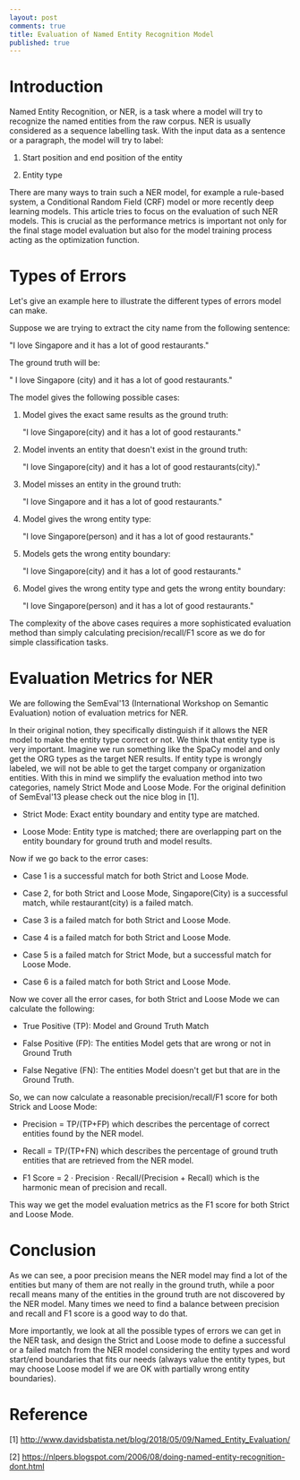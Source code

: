 ```yaml
---
layout: post
comments: true
title: Evaluation of Named Entity Recognition Model
published: true
---
```


# Introduction

Named Entity Recognition, or NER, is a task where a model will try to recognize the named entities from the raw corpus. NER is usually considered as a sequence labelling task. With the input data as a sentence or a paragraph, the model will try to label:

1. Start position and end position of the entity

2. Entity type

There are many ways to train such a NER model, for example a rule-based system, a Conditional Random Field (CRF) model or more recently deep learning models. This article tries to focus on the evaluation of such NER models. This is crucial as the performance metrics is important not only for the final stage model evaluation but also for the model training process acting as the optimization function.

# Types of Errors

Let's give an example here to illustrate the different types of errors model can make.

Suppose we are trying to extract the city name from the following sentence:

"I love Singapore and it has a lot of good restaurants."

The ground truth will be:

" I love Singapore (city) and it has a lot of good restaurants."

The model gives the following possible cases:

1. Model gives the exact same results as the ground truth:

   "I love Singapore(city) and it has a lot of good restaurants."

2. Model invents an entity that doesn't exist in the ground truth:

   "I love Singapore(city) and it has a lot of good restaurants(city)."

3. Model misses an entity in the ground truth:

   "I love Singapore and it has a lot of good restaurants."

4. Model gives the wrong entity type:

   "I love Singapore(person) and it has a lot of good restaurants."

5. Models gets the wrong entity boundary:

   "I love Singapore(city) and it has a lot of good restaurants."

6. Model gives the wrong entity type and gets the wrong entity boundary:

   "I love Singapore(person) and it has a lot of good restaurants."

The complexity of the above cases requires a more sophisticated evaluation method than simply calculating precision/recall/F1 score as we do for simple classification tasks.

# Evaluation Metrics for NER

We are following the SemEval'13 (International Workshop on Semantic Evaluation) notion of evaluation metrics for NER. 

In their original notion, they specifically distinguish if it allows the NER model to make the entity type correct or not. We think that entity type is very important. Imagine we run something like the SpaCy model and only get the ORG types as the target NER results. If entity type is wrongly labeled, we will not be able to get the target company or organization entities. With this in mind we simplify the evaluation method into two categories, namely Strict Mode and Loose Mode. For the original definition of SemEval'13 please check out the nice blog in [1].

* Strict Mode: Exact entity boundary and entity type are matched.

* Loose Mode: Entity type is matched; there are overlapping part on the entity boundary for ground truth and model results.

Now if we go back to the error cases:

* Case 1 is a successful match for both Strict and Loose Mode. 

* Case 2, for both Strict and Loose Mode, Singapore(City) is a successful match, while restaurant(city) is a failed match.

* Case 3 is a failed match for both Strict and Loose Mode.

* Case 4 is a failed match for both Strict and Loose Mode.

* Case 5 is a failed match for Strict Mode, but a successful match for Loose Mode.

* Case 6 is a failed match for both Strict and Loose Mode.

Now we cover all the error cases, for both Strict and Loose Mode we can calculate the following:

* True Positive (TP): Model and Ground Truth Match

* False Positive (FP): The entities Model gets that are wrong or not in Ground Truth

* False Negative (FN): The entities Model doesn't get but that are in the Ground Truth.

So, we can now calculate a reasonable precision/recall/F1 score for both Strick and Loose Mode:

* Precision = TP/(TP+FP) which describes the percentage of correct entities found by the NER model.

* Recall = TP/(TP+FN) which describes the percentage of ground truth entities that are retrieved from the NER model.

* F1 Score = 2 · Precision · Recall/(Precision + Recall) which is the harmonic mean of precision and recall.

This way we get the model evaluation metrics as the F1 score for both Strict and Loose Mode. 

# Conclusion

As we can see, a poor precision means the NER model may find a lot of the entities but many of them are not really in the ground truth, while a poor recall means many of the entities in the ground truth are not discovered by the NER model. Many times we need to find a balance between precision and recall and F1 score is a good way to do that.

More importantly, we look at all the possible types of errors we can get in the NER task, and design the Strict and Loose mode to define a successful or a failed match from the NER model considering the entity types and word start/end boundaries that fits our needs (always value the entity types, but may choose Loose model if we are OK with partially wrong entity boundaries).

# Reference

[1] http://www.davidsbatista.net/blog/2018/05/09/Named_Entity_Evaluation/

[2] https://nlpers.blogspot.com/2006/08/doing-named-entity-recognition-dont.html
